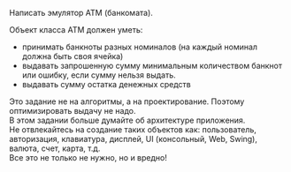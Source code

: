 Написать эмулятор АТМ (банкомата).

Объект класса АТМ должен уметь:

+ принимать банкноты разных номиналов (на каждый номинал должна быть своя ячейка)
+ выдавать запрошенную сумму минимальным количеством банкнот или ошибку, если сумму нельзя выдать.
+ выдавать сумму остатка денежных средств

Это задание не на алгоритмы, а на проектирование. Поэтому оптимизировать выдачу не надо.  
В этом задании больше думайте об архитектуре приложения.  
Не отвлекайтесь на создание таких объектов как: пользователь, авторизация, клавиатура, дисплей, UI (консольный, Web, Swing), валюта, счет, карта, т.д.  
Все это не только не нужно, но и вредно!